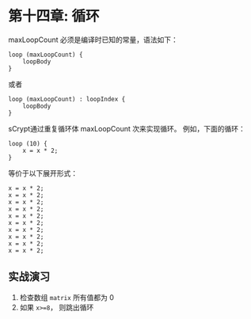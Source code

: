 # 第十四章: 循环 

maxLoopCount 必须是编译时已知的常量，语法如下：

```
loop (maxLoopCount) {
    loopBody
}
```

或者

```solidity
loop (maxLoopCount) : loopIndex {
    loopBody
}
```

sCrypt通过重复循环体 maxLoopCount 次来实现循环。
例如，下面的循环：

```solidity
loop (10) {
    x = x * 2;
}
```

等价于以下展开形式：

```solidity
x = x * 2;
x = x * 2;
x = x * 2;
x = x * 2;
x = x * 2;
x = x * 2;
x = x * 2;
x = x * 2;
x = x * 2;
x = x * 2;
```



## 实战演习

1. 检查数组 `matrix` 所有值都为 0
2. 如果 `x>=8`， 则跳出循环